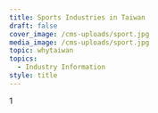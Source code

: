 ```yaml
---
title: Sports Industries in Taiwan
draft: false
cover_image: /cms-uploads/sport.jpg
media_image: /cms-uploads/sport.jpg
topic: whytaiwan
topics:
  - Industry Information
style: title
---
```

1